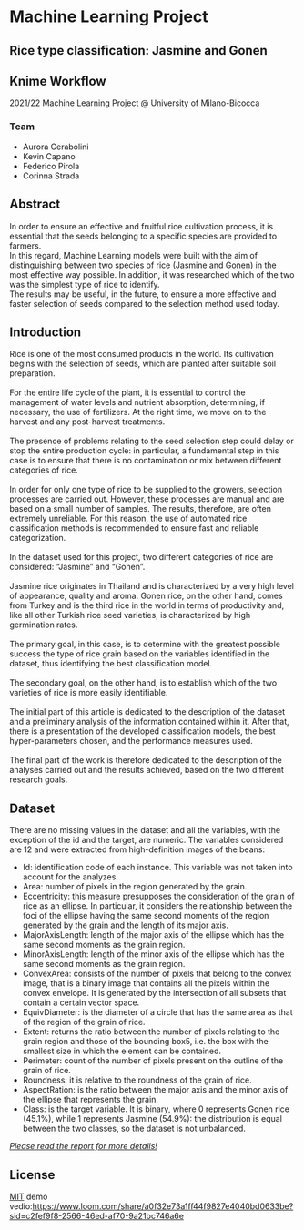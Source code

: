 # Machine Learning Project
## Rice type classification: Jasmine and Gonen


## Knime Workflow
2021/22 Machine Learning Project @ University of Milano-Bicocca

### Team
* Aurora Cerabolini
* Kevin Capano
* Federico Pirola
* Corinna Strada

## Abstract
In order to ensure an effective and fruitful rice cultivation process, it is essential that the seeds belonging to a specific species are provided to farmers.  <br>
In this regard, Machine Learning models were built with the aim of distinguishing between two species of rice (Jasmine and Gonen) in the most effective way possible. In addition, it was researched which of the two was the simplest type of rice to identify.  <br>
The results may be useful, in the future, to ensure a more effective and faster selection of seeds compared to the selection method used today.

## Introduction 
Rice is one of the most consumed products in the world. Its cultivation begins with the selection of seeds, which are planted after suitable soil preparation. <br>
<br>
For the entire life cycle of the plant, it is essential to control the management of water levels and nutrient absorption, determining, if necessary, the use of fertilizers. At the right time, we move on to the harvest and any post-harvest treatments.<br>
<br>
The presence of problems relating to the seed selection step could delay or stop the entire production cycle: in particular, a fundamental step in this case is to ensure that there is no contamination or mix between different categories of rice.<br>
<br>
In order for only one type of rice to be supplied to the growers, selection processes are carried out. However, these processes are manual and are based on a small number of samples. The results, therefore, are often extremely unreliable. For this reason, the use of automated rice classification methods is recommended to ensure fast and reliable categorization.<br>
<br>
In the dataset used for this project, two different categories of rice are considered: “Jasmine” and “Gonen”.<br>
<br>
Jasmine rice originates in Thailand and is characterized by a very high level of appearance, quality and aroma. Gonen rice, on the other hand, comes from Turkey and is the third rice in the world in terms of productivity and, like all other Turkish rice seed varieties, is characterized by high germination rates.<br>
<br>
The primary goal, in this case, is to determine with the greatest possible success the type of rice grain based on the variables identified in the dataset, thus identifying the best classification model.<br>
<br>
The secondary goal, on the other hand, is to establish which of the two varieties of rice is more easily identifiable.<br>
<br>
The initial part of this article is dedicated to the description of the dataset and a preliminary analysis of the information contained within it. After that, there is a presentation of the developed classification models, the best hyper-parameters chosen, and the performance measures used.<br>
<br>
The final part of the work is therefore dedicated to the description of the analyses carried out and the results achieved, based on the two different research goals.

## Dataset
There are no missing values in the dataset and all the variables, with the exception of the id and the target, are numeric.
The variables considered are 12 and were extracted from high-definition images of the beans:
* Id: identification code of each instance. This variable was not taken into account for the analyzes.
* Area: number of pixels in the region generated by the grain.
* Eccentricity: this measure presupposes the consideration of the grain of rice as an ellipse. In particular, it considers the relationship between the foci of the ellipse having the same second moments of the region generated by the grain and the length of its major axis.
* MajorAxisLength: length of the major axis of the ellipse which has the same second moments as the grain region.
* MinorAxisLength: length of the minor axis of the ellipse which has the same second moments as the grain region.
* ConvexArea: consists of the number of pixels that belong to the convex image, that is a binary image that contains all the pixels within the convex envelope. It is generated by the intersection of all subsets that contain a certain vector space.
* EquivDiameter: is the diameter of a circle that has the same area as that of the region of the grain of rice.
* Extent: returns the ratio between the number of pixels relating to the grain region and those of the bounding box5, i.e. the box with the smallest size in which the element can be contained.
* Perimeter: count of the number of pixels present on the outline of the grain of rice.
* Roundness: it is relative to the roundness of the grain of rice.
* AspectRation: is the ratio between the major axis and the minor axis of the ellipse that represents the grain.
* Class: is the target variable. It is binary, where 0 represents Gonen rice (45.1%), while 1 represents Jasmine (54.9%): the distribution is equal between the two classes, so the dataset is not unbalanced.


<u>*Please read the report for more details!*</u>

## License
[MIT](https://choosealicense.com/licenses/mit/)
demo vedio:https://www.loom.com/share/a0f32e73a1ff44f9827e4040bd0633be?sid=c2fef9f8-2566-46ed-af70-9a21bc746a6e
